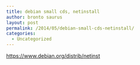 ```yaml
---
title: debian small cds, netinstall
author: bronto saurus
layout: post
permalink: /2014/05/debian-small-cds-netinstall/
categories:
  - Uncategorized
---
```

<https://www.debian.org/distrib/netinst>